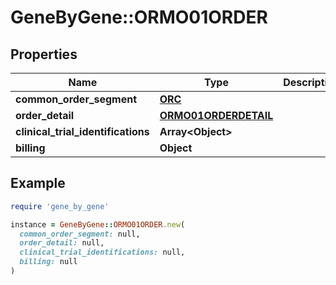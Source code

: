 # GeneByGene::ORMO01ORDER

## Properties

| Name | Type | Description | Notes |
| ---- | ---- | ----------- | ----- |
| **common_order_segment** | [**ORC**](ORC.md) |  | [optional] |
| **order_detail** | [**ORMO01ORDERDETAIL**](ORMO01ORDERDETAIL.md) |  | [optional] |
| **clinical_trial_identifications** | **Array&lt;Object&gt;** |  | [optional] |
| **billing** | **Object** |  | [optional] |

## Example

```ruby
require 'gene_by_gene'

instance = GeneByGene::ORMO01ORDER.new(
  common_order_segment: null,
  order_detail: null,
  clinical_trial_identifications: null,
  billing: null
)
```

